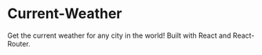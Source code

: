 # Current-Weather
Get the current weather for any city in the world! Built with React and React-Router.
